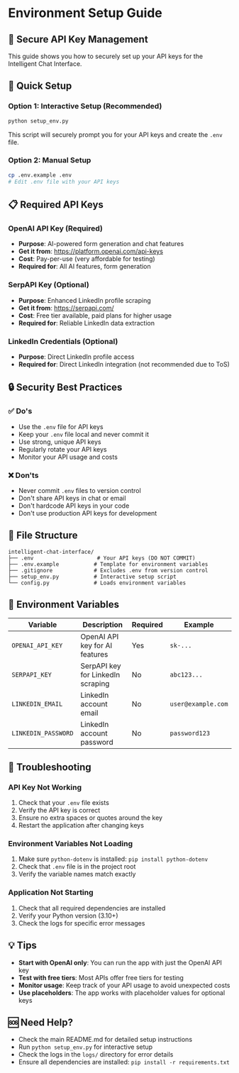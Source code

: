 # Environment Setup Guide

## 🔐 Secure API Key Management

This guide shows you how to securely set up your API keys for the Intelligent Chat Interface.

## 🚀 Quick Setup

### Option 1: Interactive Setup (Recommended)
```bash
python setup_env.py
```
This script will securely prompt you for your API keys and create the `.env` file.

### Option 2: Manual Setup
```bash
cp .env.example .env
# Edit .env file with your API keys
```

## 📋 Required API Keys

### OpenAI API Key (Required)
- **Purpose**: AI-powered form generation and chat features
- **Get it from**: https://platform.openai.com/api-keys
- **Cost**: Pay-per-use (very affordable for testing)
- **Required for**: All AI features, form generation

### SerpAPI Key (Optional)
- **Purpose**: Enhanced LinkedIn profile scraping
- **Get it from**: https://serpapi.com/
- **Cost**: Free tier available, paid plans for higher usage
- **Required for**: Reliable LinkedIn data extraction

### LinkedIn Credentials (Optional)
- **Purpose**: Direct LinkedIn profile access
- **Required for**: Direct LinkedIn integration (not recommended due to ToS)

## 🔒 Security Best Practices

### ✅ Do's
- Use the `.env` file for API keys
- Keep your `.env` file local and never commit it
- Use strong, unique API keys
- Regularly rotate your API keys
- Monitor your API usage and costs

### ❌ Don'ts
- Never commit `.env` files to version control
- Don't share API keys in chat or email
- Don't hardcode API keys in your code
- Don't use production API keys for development

## 📁 File Structure

```
intelligent-chat-interface/
├── .env                    # Your API keys (DO NOT COMMIT)
├── .env.example           # Template for environment variables
├── .gitignore             # Excludes .env from version control
├── setup_env.py           # Interactive setup script
└── config.py              # Loads environment variables
```

## 🔧 Environment Variables

| Variable | Description | Required | Example |
|----------|-------------|----------|---------|
| `OPENAI_API_KEY` | OpenAI API key for AI features | Yes | `sk-...` |
| `SERPAPI_KEY` | SerpAPI key for LinkedIn scraping | No | `abc123...` |
| `LINKEDIN_EMAIL` | LinkedIn account email | No | `user@example.com` |
| `LINKEDIN_PASSWORD` | LinkedIn account password | No | `password123` |

## 🚨 Troubleshooting

### API Key Not Working
1. Check that your `.env` file exists
2. Verify the API key is correct
3. Ensure no extra spaces or quotes around the key
4. Restart the application after changing keys

### Environment Variables Not Loading
1. Make sure `python-dotenv` is installed: `pip install python-dotenv`
2. Check that `.env` file is in the project root
3. Verify the variable names match exactly

### Application Not Starting
1. Check that all required dependencies are installed
2. Verify your Python version (3.10+)
3. Check the logs for specific error messages

## 💡 Tips

- **Start with OpenAI only**: You can run the app with just the OpenAI API key
- **Test with free tiers**: Most APIs offer free tiers for testing
- **Monitor usage**: Keep track of your API usage to avoid unexpected costs
- **Use placeholders**: The app works with placeholder values for optional keys

## 🆘 Need Help?

- Check the main README.md for detailed setup instructions
- Run `python setup_env.py` for interactive setup
- Check the logs in the `logs/` directory for error details
- Ensure all dependencies are installed: `pip install -r requirements.txt`
